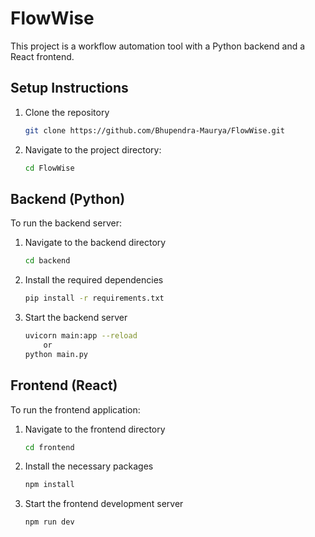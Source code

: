 # FlowWise

This project is a workflow automation tool with a Python backend and a React frontend.

## Setup Instructions

1.  Clone the repository
    ```bash
    git clone https://github.com/Bhupendra-Maurya/FlowWise.git
    ```
2.  Navigate to the project directory:
    ```bash
    cd FlowWise
    ```

## Backend (Python)

To run the backend server:

1.  Navigate to the backend directory
    ```bash
    cd backend
    ```
2.  Install the required dependencies
    ```bash
    pip install -r requirements.txt
    ```
3.  Start the backend server
    ```bash
    uvicorn main:app --reload
        or 
    python main.py
    ```

## Frontend (React)

To run the frontend application:

1.  Navigate to the frontend directory
    ```bash
    cd frontend
    ```
2.  Install the necessary packages
    ```bash
    npm install
    ```
3.  Start the frontend development server
    ```bash
    npm run dev
    ```
